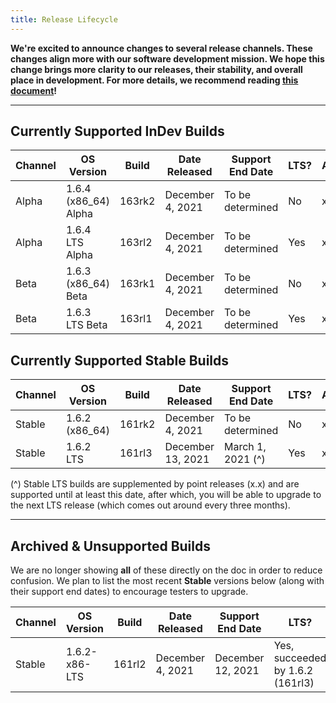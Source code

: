 ```yaml
---
title: Release Lifecycle
---
```

**We're excited to announce changes to several release channels. These changes align more with our software development mission. We hope this change brings more clarity to our releases, their stability, and overall place in development. For more details, we recommend reading [this document](/archived/changes-to-release-channels/)!**

___

## Currently Supported InDev Builds
| Channel | OS Version | Build | Date Released | Support End Date | LTS? | Architecture |
|---------|------------|------------------|---------------|------------------|------|------------|
| Alpha  | 1.6.4 (x86_64) Alpha | 163rk2  | December 4, 2021 | To be determined | No | x86_64   |
| Alpha  | 1.6.4 LTS Alpha | 163rl2   | December 4, 2021 | To be determined | Yes | x86 |
| Beta  | 1.6.3 (x86_64) Beta | 163rk1  | December 4, 2021 | To be determined | No | x86_64   |
| Beta  | 1.6.3 LTS Beta | 163rl1 | December 4, 2021 | To be determined | Yes | x86 |

## Currently Supported Stable Builds
| Channel | OS Version | Build | Date Released | Support End Date | LTS? | Architecture |
|---------|------------|------------------|---------------|------------------|------|------------|
| Stable  | 1.6.2 (x86_64) | 161rk2 | December 4, 2021 | To be determined | No | x86_64   |
| Stable | 1.6.2 LTS | 161rl3 | December 13, 2021 | March 1, 2021 (^) | Yes | x86 |

(^) Stable LTS builds are supplemented by point releases (x.x) and are supported until at least this date, after which, you will be able to upgrade to the next LTS release (which comes out around every three months).

___

## Archived & Unsupported Builds
We are no longer showing **all** of these directly on the doc in order to reduce confusion. We plan to list the most recent **Stable** versions below (along with their support end dates) to encourage testers to upgrade.

| Channel | OS Version | Build | Date Released | Support End Date | LTS? | Architecture |
|---------|------------|------------------|---------------|------------------|------|------------|
| Stable | 1.6.2-x86-LTS | 161rl2 | December 4, 2021 | December 12, 2021 | Yes, succeeded by 1.6.2 (161rl3) | x86 |
